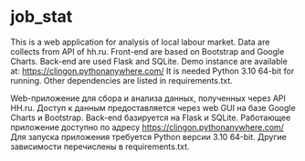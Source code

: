 # job_stat
This is a web application for analysis of local labour market.
Data are collects from API of hh.ru. Front-end are based on 
Bootstrap and Google Charts. Back-end are used Flask and SQLite. 
Demo instance are available at: https://clingon.pythonanywhere.com/
It is needed Python 3.10 64-bit for running. Other dependencies are
listed in requirements.txt.

Web-приложение для сбора и анализа данных, полученных через API HH.ru. 
Доступ к данным предоставляется через web GUI на базе Google Charts и
Bootstrap. Back-end базируется на Flask и SQLite. Работающее приложение
доступно по адресу https://clingon.pythonanywhere.com/
Для запуска приложения требуется Python версии 3.10 64-bit. Другие
зависимости перечислены в requirements.txt.

